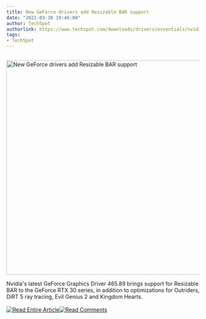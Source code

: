 ```yaml
---
title: New GeForce drivers add Resizable BAR support
date: "2021-03-30 19:46:00"
author: TechSpot
authorlink: https://www.techspot.com/downloads/drivers/essentials/nvidia-geforce/
tags:
- TechSpot
---
```

<a href="https://www.techspot.com/downloads/drivers/essentials/nvidia-geforce/" target="_blank"><img src="https://static.techspot.com/images2/news/ts3_thumbs/2021/02/2021-02-27-ts3_thumbs-84b.jpg" width="800" height="560" style="padding: 15px 0" title="New GeForce drivers add Resizable BAR support" /></a><br />Nvidia's latest GeForce Graphics Driver 465.89 brings support for Resizable BAR to the GeForce RTX 30 series, in addition to optimizations for Outriders, DiRT 5 ray tracing, Evil Genius 2 and Kingdom Hearts.<br /><br /><a href="https://www.techspot.com/downloads/drivers/essentials/nvidia-geforce/"><img src="https://static.techspot.com/images/rss/rss_buttons_01.png" border="0" alt="Read Entire Article" /></a><a href="https://www.techspot.com/downloads/drivers/essentials/nvidia-geforce/#comments"><img src="https://static.techspot.com/images/rss/rss_buttons_02.png" border="0" alt="Read Comments" /></a><br /><br />